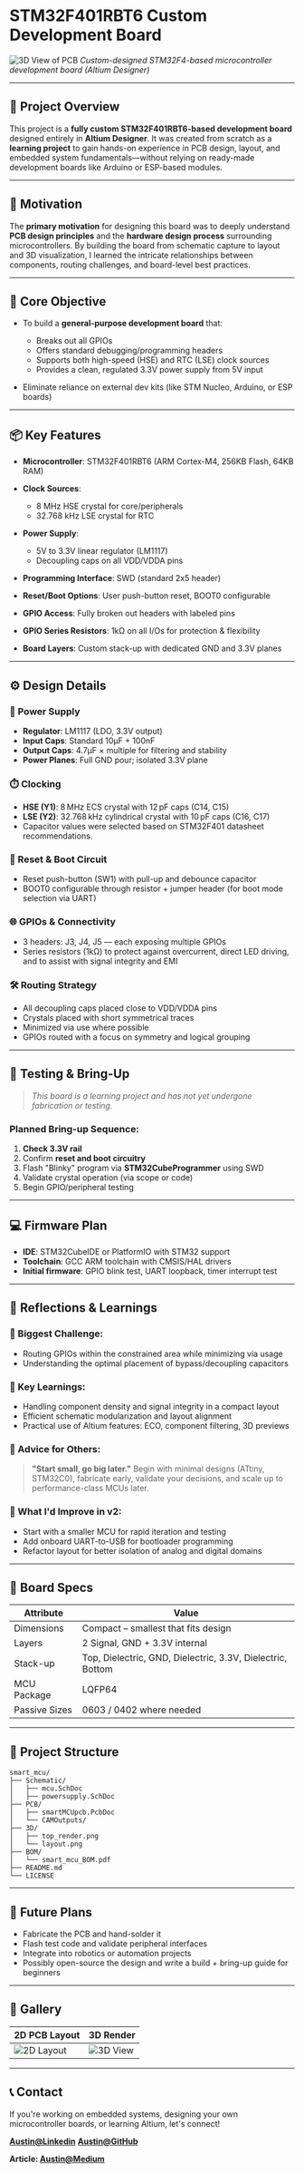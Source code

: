 # STM32F401RBT6 Custom Development Board

![3D View of PCB](./assets/screenshot-2025-06-19-130152.png)
*Custom-designed STM32F4-based microcontroller development board (Altium Designer)*

---

## 🔧 Project Overview

This project is a **fully custom STM32F401RBT6-based development board** designed entirely in **Altium Designer**. It was created from scratch as a **learning project** to gain hands-on experience in PCB design, layout, and embedded system fundamentals—without relying on ready-made development boards like Arduino or ESP-based modules.

---

## 🎯 Motivation

The **primary motivation** for designing this board was to deeply understand **PCB design principles** and the **hardware design process** surrounding microcontrollers. By building the board from schematic capture to layout and 3D visualization, I learned the intricate relationships between components, routing challenges, and board-level best practices.

---

## 🧠 Core Objective

* To build a **general-purpose development board** that:

  * Breaks out all GPIOs
  * Offers standard debugging/programming headers
  * Supports both high-speed (HSE) and RTC (LSE) clock sources
  * Provides a clean, regulated 3.3V power supply from 5V input
* Eliminate reliance on external dev kits (like STM Nucleo, Arduino, or ESP boards)

---

## 📦 Key Features

* **Microcontroller**: STM32F401RBT6 (ARM Cortex-M4, 256KB Flash, 64KB RAM)
* **Clock Sources**:

  * 8 MHz HSE crystal for core/peripherals
  * 32.768 kHz LSE crystal for RTC
* **Power Supply**:

  * 5V to 3.3V linear regulator (LM1117)
  * Decoupling caps on all VDD/VDDA pins
* **Programming Interface**: SWD (standard 2x5 header)
* **Reset/Boot Options**: User push-button reset, BOOT0 configurable
* **GPIO Access**: Fully broken out headers with labeled pins
* **GPIO Series Resistors**: 1kΩ on all I/Os for protection & flexibility
* **Board Layers**: Custom stack-up with dedicated GND and 3.3V planes

---

## ⚙️ Design Details

### 🔌 Power Supply

* **Regulator**: LM1117 (LDO, 3.3V output)
* **Input Caps**: Standard 10µF + 100nF
* **Output Caps**: 4.7µF × multiple for filtering and stability
* **Power Planes**: Full GND pour; isolated 3.3V plane

### ⏱️ Clocking

* **HSE (Y1)**: 8 MHz ECS crystal with 12 pF caps (C14, C15)
* **LSE (Y2)**: 32.768 kHz cylindrical crystal with 10 pF caps (C16, C17)
* Capacitor values were selected based on STM32F401 datasheet recommendations.

### 🔁 Reset & Boot Circuit

* Reset push-button (SW1) with pull-up and debounce capacitor
* BOOT0 configurable through resistor + jumper header (for boot mode selection via UART)

### 🌐 GPIOs & Connectivity

* 3 headers: J3, J4, J5 — each exposing multiple GPIOs
* Series resistors (1kΩ) to protect against overcurrent, direct LED driving, and to assist with signal integrity and EMI

### 🛠️ Routing Strategy

* All decoupling caps placed close to VDD/VDDA pins
* Crystals placed with short symmetrical traces
* Minimized via use where possible
* GPIOs routed with a focus on symmetry and logical grouping

---

## 🧪 Testing & Bring-Up

> *This board is a learning project and has not yet undergone fabrication or testing.*

### Planned Bring-up Sequence:

1. **Check 3.3V rail**
2. Confirm **reset and boot circuitry**
3. Flash "Blinky" program via **STM32CubeProgrammer** using SWD
4. Validate crystal operation (via scope or code)
5. Begin GPIO/peripheral testing

---

## 💻 Firmware Plan

* **IDE**: STM32CubeIDE or PlatformIO with STM32 support
* **Toolchain**: GCC ARM toolchain with CMSIS/HAL drivers
* **Initial firmware**: GPIO blink test, UART loopback, timer interrupt test

---

## 🔄 Reflections & Learnings

### 📌 Biggest Challenge:

* Routing GPIOs within the constrained area while minimizing via usage
* Understanding the optimal placement of bypass/decoupling capacitors

### 🧠 Key Learnings:

* Handling component density and signal integrity in a compact layout
* Efficient schematic modularization and layout alignment
* Practical use of Altium features: ECO, component filtering, 3D previews

### 💬 Advice for Others:

> **"Start small, go big later."**
> Begin with minimal designs (ATtiny, STM32C0), fabricate early, validate your decisions, and scale up to performance-class MCUs later.

### 🔁 What I'd Improve in v2:

* Start with a smaller MCU for rapid iteration and testing
* Add onboard UART-to-USB for bootloader programming
* Refactor layout for better isolation of analog and digital domains

---

## 📐 Board Specs

| Attribute     | Value                                                      |
| ------------- | ---------------------------------------------------------- |
| Dimensions    | Compact – smallest that fits design                        |
| Layers        | 2 Signal, GND + 3.3V internal                              |
| Stack-up      | Top, Dielectric, GND, Dielectric, 3.3V, Dielectric, Bottom |
| MCU Package   | LQFP64                                                     |
| Passive Sizes | 0603 / 0402 where needed                                   |

---

## 📁 Project Structure

```
smart_mcu/
├── Schematic/
│   ├── mcu.SchDoc
│   ├── powersupply.SchDoc
├── PCB/
│   ├── smartMCUpcb.PcbDoc
│   └── CAMOutputs/
├── 3D/
│   ├── top_render.png
│   └── layout.png
├── BOM/
│   └── smart_mcu_BOM.pdf
├── README.md
└── LICENSE
```

---

## 🔮 Future Plans

* Fabricate the PCB and hand-solder it
* Flash test code and validate peripheral interfaces
* Integrate into robotics or automation projects
* Possibly open-source the design and write a build + bring-up guide for beginners

---

## 📸 Gallery

| 2D PCB Layout                     | 3D Render                            |
| --------------------------------- | ------------------------------------ |
| ![2D Layout](assets/screenshot-2025-06-19-130120.png) | ![3D View](./assets/screenshot-2025-06-19-130152.png) |

---

## 📞 Contact

If you're working on embedded systems, designing your own microcontroller boards, or learning Altium, let's connect!

**[Austin@Linkedin](https://www.linkedin.com/in/antony-austin-b7287226a/)**
**[Austin@GitHub](https://github.com/austin207/STM32F401RBT6-MCU.git)**

**Article: [Austin@Medium](https://medium.com/@austinantony06/my-journey-in-designing-a-custom-stm32-board-a-learning-experience-380ba05609ac)**
